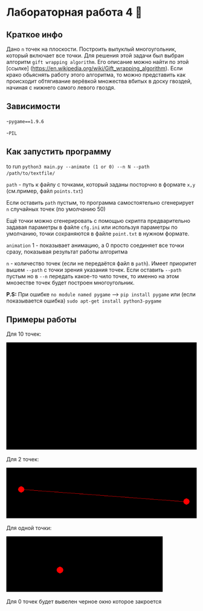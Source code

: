 # Лабораторная работа 4 :red_circle:

## Краткое инфо

Дано `n` точек на плоскости. Построить выпуклый многоугольник, который включает все точки. Для решения этой задачи был выбран алгоритм `gift wrapping algorithm`. Его описание можно найти по этой [ссылке] (https://en.wikipedia.org/wiki/Gift_wrapping_algorithm). Если крако обьяснять работу этого алгоритма, то  можно представить как происходит обтягивание верёвкой множества вбитых в доску гвоздей, начиная с нижнего самого левого гвоздя.

## Зависимости

-`pygame==1.9.6`

-`PIL`

## Как запустить программу

to run `python3 main.py --animate (1 or 0) --n N --path /path/to/textfile/`

`path` - путь к файлу с точками, который заданы посторчно в формате `x,y` (см.пример, файл `points.txt`)

Если оставить `path` пустым, то программа самостоятельно сгенерирует `n` случайных точек (по умолчанию 50)

Ещё точки можно сгенерировать с помощью скрипта предварительно задавая параметры в файле `cfg.ini` или используя параметры по умолчанию, точки сохраняются в файле
`point.txt` в нужном формате.

`animation` 1 - показывает анимацию, а 0 просто соединяет все точки сразу, показывая результат работы алгоритма

`n` - количество точек (если не передаётся файл в `path`). Имеет приоритет вышем `--path` с точки зрения указания точек. Если оставить `--path` пустым но в `--n` передать какое-то чило точек, то именно на этом мноэестве точек будет построен многоугольник. 


**P.S:** При ошибке `no module named pygame` --> `pip install pygame` или (если показывается ошибка) `sudo apt-get install python3-pygame`


## Примеры работы

Для 10 точек:

![линк](animation.gif)

Для 2 точек: 

![image-20201028200725041](image-20201028200725041.png)

Для одной точки:

![image-20201028200812680](image-20201028200812680.png)

Для 0 точек будет вывелен черное окно которое закроется
